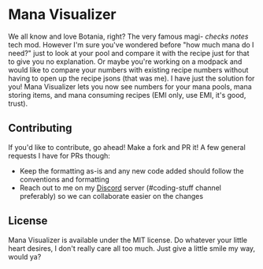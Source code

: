 # Mana Visualizer

We all know and love Botania, right? The very famous magi- *checks notes* tech mod. However I'm sure you've wondered before "how much mana do I need?" just to look at your pool and compare it with the recipe just for that to give you no explanation. Or maybe you're working on a modpack and would like to compare your numbers with existing recipe numbers without having to open up the recipe jsons (that was me). I have just the solution for you! Mana Visualizer lets you now see numbers for your mana pools, mana storing items, and mana consuming recipes (EMI only, use EMI, it's good, trust).

## Contributing

If you'd like to contribute, go ahead! Make a fork and PR it! A few general requests I have for PRs though:
- Keep the formatting as-is and any new code added should follow the conventions and formatting
- Reach out to me on my [Discord](https://discord.gg/vNaqDzSNaB) server (#coding-stuff channel preferably) so we can collaborate easier on the changes

## License

Mana Visualizer is available under the MIT license. Do whatever your little heart desires, I don't really care all too much. Just give a little smile my way, would ya?
